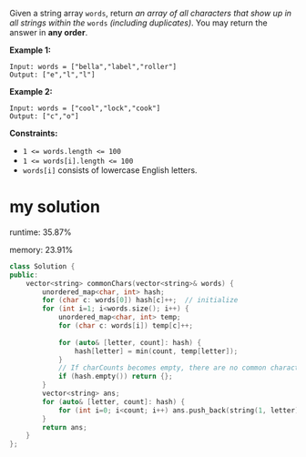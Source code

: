 Given a string array `words`, return *an array of all characters that show up in all strings within the* `words` *(including duplicates)*. You may return the answer in **any order**.

 

**Example 1:**

```
Input: words = ["bella","label","roller"]
Output: ["e","l","l"]
```

**Example 2:**

```
Input: words = ["cool","lock","cook"]
Output: ["c","o"]
```

 

**Constraints:**

- `1 <= words.length <= 100`
- `1 <= words[i].length <= 100`
- `words[i]` consists of lowercase English letters.

# my solution

runtime: 35.87%

memory: 23.91%

```C++
class Solution {
public:
    vector<string> commonChars(vector<string>& words) {
        unordered_map<char, int> hash;
        for (char c: words[0]) hash[c]++;  // initialize
        for (int i=1; i<words.size(); i++) {
            unordered_map<char, int> temp;
            for (char c: words[i]) temp[c]++;
            
            for (auto& [letter, count]: hash) {
                hash[letter] = min(count, temp[letter]);
            }
            // If charCounts becomes empty, there are no common characters in the remaining words
            if (hash.empty()) return {};
        }
        vector<string> ans;
        for (auto& [letter, count]: hash) {
            for (int i=0; i<count; i++) ans.push_back(string(1, letter));
        }
        return ans;
    }
};
```

